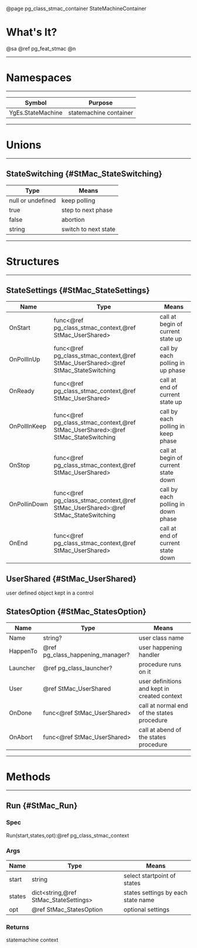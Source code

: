﻿@page pg_class_stmac_container StateMachineContainer

# What's It?

@sa @ref pg_feat_stmac @n

-----
# Namespaces

-----
| Symbol | Purpose |
|--------|---------|
| YgEs.StateMachine | statemachine container |

-----
# Unions

-----
## StateSwitching {#StMac_StateSwitching}

| Type | Means |
|------|-------|
| null or undefined | keep polling |
| true | step to next phase |
| false | abortion |
| string | switch to next state |

-----
# Structures

-----
## StateSettings {#StMac_StateSettings}

| Name | Type | Means |
|------|------|-------|
| OnStart | func<@ref pg_class_stmac_context,@ref StMac_UserShared> | call at begin of current state up |
| OnPollInUp | func<@ref pg_class_stmac_context,@ref StMac_UserShared>:@ref StMac_StateSwitching | call by each polling in up phase |
| OnReady | func<@ref pg_class_stmac_context,@ref StMac_UserShared> | call at end of current state up |
| OnPollInKeep | func<@ref pg_class_stmac_context,@ref StMac_UserShared>:@ref StMac_StateSwitching | call by each polling in keep phase |
| OnStop | func<@ref pg_class_stmac_context,@ref StMac_UserShared> | call at begin of current state down |
| OnPollinDown | func<@ref pg_class_stmac_context,@ref StMac_UserShared>:@ref StMac_StateSwitching | call by each polling in down phase |
| OnEnd | func<@ref pg_class_stmac_context,@ref StMac_UserShared> | call at end of current state down |

## UserShared {#StMac_UserShared}

user defined object kept in a control

## StatesOption {#StMac_StatesOption}

| Name | Type | Means |
|------|------|-------|
| Name | string? | user class name |
| HappenTo | @ref pg_class_happening_manager? | user happening handler |
| Launcher | @ref pg_class_launcher? | procedure runs on it |
| User | @ref StMac_UserShared | user definitions and kept in created context |
| OnDone | func<@ref StMac_UserShared> | call at normal end of the states procedure |
| OnAbort | func<@ref StMac_UserShared> | call at abend of the states procedure |

-----
# Methods

-----
## Run {#StMac_Run}

### Spec

Run(start,states,opt):@ref pg_class_stmac_context

### Args

| Name | Type | Means |
|------|------|-------|
| start | string | select startpoint of states |
| states | dict<string,@ref StMac_StateSettings> | states settings by each state name |
| opt | @ref StMac_StatesOption | optional settings |

### Returns

statemachine context
